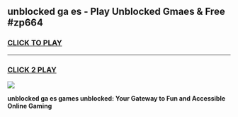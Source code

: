 
## unblocked ga es - Play Unblocked Gmaes & Free #zp664
<h3>
<a href="https://news.freeplayer.one?title=unblocked_ga_es&ref=26F">CLICK TO PLAY</a></h3>
<hr>

<h3>
<a href="https://news.freeplayer.one?title=unblocked_ga_es&ref=26F">CLICK 2 PLAY</a>
  
</h3>

<a href="https://news.freeplayer.one?title=unblocked_ga_es&ref=26F/"><img src="https://clearcache.store/games.png"></a>


**unblocked ga es games unblocked: Your Gateway to Fun and Accessible Online Gaming**
